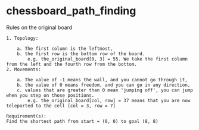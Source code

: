 # chessboard_path_finding
Rules on the original board

    1. Topology:
    
        a. The first column is the leftmost,
        b. the first row is the bottom row of the board.
            e.g. the_original_board[0, 3] = 55. We take the first column from the left and the fourth row from the bottom.
    2. Movements:
    
        a. The value of -1 means the wall, and you cannot go through it,
        b. the value of 0 means freedom, and you can go in any direction,
        c. values that are greater than 0 mean 'jumping off', you can jump when you step on those positions.
            e.g. the_original_board[col, row] = 37 means that you are now teleported to the cell [col = 3, row = 7]
    
    Requirement(s):
    Find the shortest path from start = (0, 0) to goal (8, 8)

